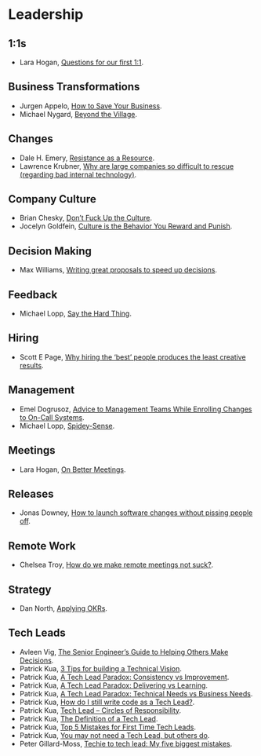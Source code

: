 # Leadership

## 1:1s

- Lara Hogan, [Questions for our first 1:1](https://larahogan.me/blog/first-one-on-one-questions/).

## Business Transformations

- Jurgen Appelo, [How to Save Your Business](http://noop.nl/2016/04/how-to-save-your-business.html).
- Michael Nygard, [Beyond the Village](http://www.michaelnygard.com/blog/2008/07/beyond-the-village/).

## Changes

- Dale H. Emery, [Resistance as a Resource](http://dhemery.com/articles/resistance_as_a_resource/).
- Lawrence Krubner, [Why are large companies so difficult to rescue (regarding bad internal technology)](http://www.smashcompany.com/business/why-are-large-companies-so-difficult-to-rescue-regarding-bad-internal-technology).

## Company Culture

- Brian Chesky, [Don’t Fuck Up the Culture](https://medium.com/@bchesky/dont-fuck-up-the-culture-597cde9ee9d4#.ol8414xuy).
- Jocelyn Goldfein, [Culture is the Behavior You Reward and Punish](https://jocelyngoldfein.com/culture-is-the-behavior-you-reward-and-punish-7e8e75c6543e).

## Decision Making

- Max Williams, [Writing great proposals to speed up decisions](https://medium.com/@maxthelion/writing-proposals-to-speed-up-decisions-8a13d4122649).

## Feedback

- Michael Lopp, [Say the Hard Thing](http://randsinrepose.com/archives/say-the-hard-thing/).

## Hiring

- Scott E Page, [Why hiring the ‘best’ people produces the least creative results](https://aeon.co/ideas/why-hiring-the-best-people-produces-the-least-creative-results).

## Management

- Emel Dogrusoz, [Advice to Management Teams While Enrolling Changes to On-Call Systems](https://thenewstack.io/advice-management-teams-enrolling-changes-on-call-systems/).
- Michael Lopp, [Spidey-Sense](https://randsinrepose.com/archives/spidey-sense/).

## Meetings

- Lara Hogan, [On Better Meetings](https://larahogan.me/blog/better-meetings/).

## Releases

- Jonas Downey, [How to launch software changes without pissing people off](https://m.signalvnoise.com/how-to-launch-software-changes-without-pissing-people-off-cf79dce64630).

## Remote Work

- Chelsea Troy, [How do we make remote meetings not suck?](https://chelseatroy.com/2018/04/05/how-do-we-make-remote-meetings-not-suck/).

## Strategy

- Dan North, [Applying OKRs](https://dannorth.net/2017/05/01/applying-okrs/).

## Tech Leads

- Avleen Vig, [The Senior Engineer’s Guide to Helping Others Make Decisions](http://silverwraith.com/blog/2017/10/the-senior-engineers-guide-to-helping-others-make-decisions/).
- Patrick Kua, [3 Tips for building a Technical Vision](https://www.thekua.com/atwork/2016/03/3-tips-for-building-a-technical-vision/).
- Patrick Kua, [A Tech Lead Paradox: Consistency vs Improvement](https://www.thekua.com/atwork/2014/11/a-tech-lead-paradox-consistency-vs-improvement/).
- Patrick Kua, [A Tech Lead Paradox: Delivering vs Learning](https://www.thekua.com/atwork/2014/11/a-tech-lead-paradox-delivering-vs-learning/).
- Patrick Kua, [A Tech Lead Paradox: Technical Needs vs Business Needs](https://www.thekua.com/atwork/2014/12/a-tech-lead-paradox-technical-needs-vs-business-needs/).
- Patrick Kua, [How do I still write code as a Tech Lead?](https://www.thekua.com/atwork/2014/11/how-do-i-still-write-code-as-a-tech-lead/).
- Patrick Kua, [Tech Lead – Circles of Responsibility](https://www.thekua.com/atwork/2015/06/tech-lead-circles-of-responsibility/).
- Patrick Kua, [The Definition of a Tech Lead](https://www.thekua.com/atwork/2014/11/the-definition-of-a-tech-lead/).
- Patrick Kua, [Top 5 Mistakes for First Time Tech Leads](https://www.thekua.com/atwork/2014/10/top-5-mistakes-for-first-time-tech-leads/).
- Patrick Kua, [You may not need a Tech Lead, but others do](https://www.thekua.com/atwork/2016/12/you-may-not-need-a-tech-lead-but-others-do/).
- Peter Gillard-Moss, [Techie to tech lead: My five biggest mistakes](https://www.thoughtworks.com/insights/blog/techie-tech-lead-my-5-biggest-mistakes).
